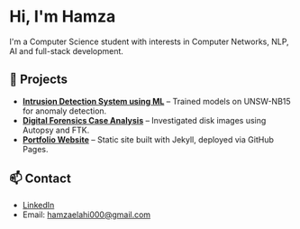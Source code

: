 # Hi, I'm Hamza

I'm a Computer Science student with interests in Computer Networks, NLP, AI and full-stack development.

## 🔧 Projects
- **[Intrusion Detection System using ML](https://github.com/your-username/project-ids-ml)** – Trained models on UNSW-NB15 for anomaly detection.
- **[Digital Forensics Case Analysis](https://github.com/your-username/digital-forensics-case)** – Investigated disk images using Autopsy and FTK.
- **[Portfolio Website](https://your-username.github.io/)** – Static site built with Jekyll, deployed via GitHub Pages.

## 📫 Contact
- [LinkedIn](https://www.linkedin.com/in/sheikh-hamza-elahi-sodana/)
- Email: hamzaelahi000@gmail.com
